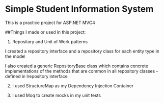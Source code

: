 # Simple Student Information System

This is a practice project for ASP.NET MVC4

##Things I made or used in this project:
1. Repository and Unit of Work patterns

I created a repository interface and a repository class for each entity type in the model

I also created a generic RepositoryBase class which contains concrete implementations of the methods that are common in all repository classes - defined in Irepository interface

2.  I used StructureMap as my Dependency Injection Container

3. I used Moq to create mocks in my unit tests